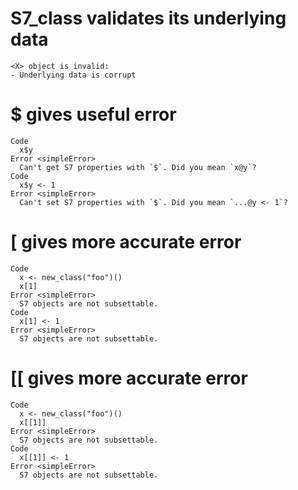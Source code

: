 # S7_class validates its underlying data

    <X> object is invalid:
    - Underlying data is corrupt

# $ gives useful error

    Code
      x$y
    Error <simpleError>
      Can't get S7 properties with `$`. Did you mean `x@y`?
    Code
      x$y <- 1
    Error <simpleError>
      Can't set S7 properties with `$`. Did you mean `...@y <- 1`?

# [ gives more accurate error

    Code
      x <- new_class("foo")()
      x[1]
    Error <simpleError>
      S7 objects are not subsettable.
    Code
      x[1] <- 1
    Error <simpleError>
      S7 objects are not subsettable.

# [[ gives more accurate error

    Code
      x <- new_class("foo")()
      x[[1]]
    Error <simpleError>
      S7 objects are not subsettable.
    Code
      x[[1]] <- 1
    Error <simpleError>
      S7 objects are not subsettable.

